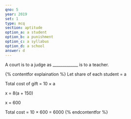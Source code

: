 ```yaml
---
qno: 5
year: 2019
set: 1
type: mcq
section: aptitude
option_a: a student 
option_b: a punishment 
option_c: a syllabus
option_d: a school
answer: d
---
```


A court is to a judge as _____________ is to a teacher.

{% contentfor explaination %}
Let share of each student = a

Total cost of gift = 10 $\times$ a

x = 8(a + 150)

x = 600

Total cost = 10 × 600 = 6000
{% endcontentfor %}